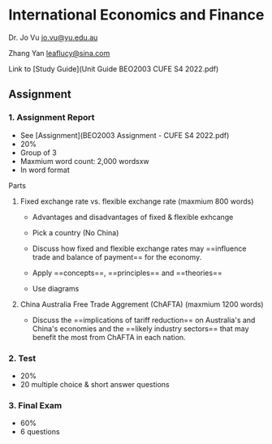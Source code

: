 # International Economics and Finance

Dr. Jo Vu jo.vu@yu.edu.au

Zhang Yan leaflucy@sina.com

Link to [Study Guide](Unit Guide BEO2003 CUFE S4 2022.pdf) 

## Assignment

### 1. Assignment Report

- See [Assignment](BEO2003 Assignment - CUFE S4 2022.pdf)
- 20%
- Group of 3
- Maxmium word count: 2,000 wordsxw
- In word format

Parts

1. Fixed exchange rate vs. flexible exchange rate (maxmium 800 words)

   - Advantages and disadvantages of fixed & flexible exhcange

   - Pick a country (No China)

   - Discuss how fixed and flexible exchange rates may ==influence trade and balance of payment== for the economy.

   - Apply ==concepts==, ==principles== and ==theories==
   - Use diagrams

2. China Australia Free Trade Aggrement (ChAFTA) (maxmium 1200 words)

   - Discuss the ==implications of tariff reduction== on Australia's and China's economies and the ==likely industry sectors== that may benefit the most from ChAFTA in each nation.

   

### 2. Test

- 20%
- 20 multiple choice & short answer questions

### 3. Final Exam

- 60%
- 6 questions